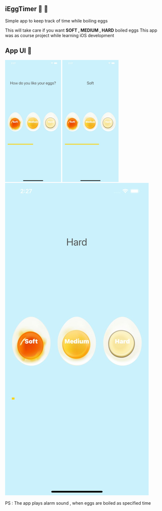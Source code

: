 ## iEggTimer :tada: :rocket:
Simple app to keep track of time while boiling eggs 

This will take care if you want **SOFT , MEDIUM , HARD** boiled eggs 
This app was as course project while learning iOS development 

## App UI :muscle:
<img src="screenshots/one.jpeg" alt="icon" height="400" />
<img src="screenshots/two.jpeg" alt="icon2" height="400" />
<img src="screenshots/three.jpeg" alt="three" height"400" />
<br />

PS : The app plays alarm sound , when eggs are boiled as specified time 
